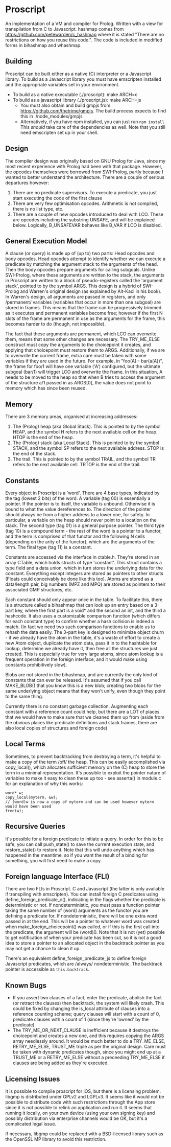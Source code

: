 Proscript
=========

An implementation of a VM and compiler for Prolog. Written with a view for transpilation from C to Javascript.
hashmap comes from https://github.com/petewarden/c_hashmap where it is stated "There are no restrictions on how you reuse this code.". The code is included in modified forms in bihashmap and whashmap.


Building
--------
Proscript can be built either as a native (C) interpreter or a Javascript library. To build as a Javascript library you must have emscripten installed and the appropriate variables set in your envrionment.

   * To build as a native executable (./proscript): make ARCH=c
   * To build as a javascript library (./proscript.js): make ARCH=js
      * You must also obtain and build gmpjs from https://github.com/thetrime/gmpjs. The build process expects to find this in ./node_modules/gmpjs
      * Alternatively, if you have npm installed, you can just run `npm install`. This *should* take care of the dependencies as well. Note that you still need emscripten set up in your shell.

Design
------
The compiler design was originally based on GNU Prolog for Java, since my most recent experience with Prolog had been with that package. However, the opcodes themselves were borrowed from SWI-Prolog, partly because I wanted to better understand the architecture. There are a couple of serious departures however:
1) There are no predicate supervisors. To execute a predicate, you just start executing the code of the first clause
2) There are very few optimisation opcodes. Arithmetic is not compiled, there is no list type, etc.
3) There are a couple of new opcodes introduced to deal with LCO. These are opcodes including the substring UNSAFE, and will be explained below. Logically, B_UNSAFEVAR behaves like B_VAR if LCO is disabled.

General Execution Model
-----------------------
A clause (or query) is made up of (up to) two parts: Head opcodes and body opcodes. Head opcodes attempt to identify whether we can execute a predicate by matching the argument stack to the arguments of the head. Then the body opcodes prepare arguments for calling subgoals. Unlike SWI-Prolog, where these arguments are written to the stack, the arguments in Proscript are written to a block of pseudo-registers called the 'argument stack', pointed to by the symbol ARGS. This design is a hybrid of SWI-Prolog and Warren's original design (as explained by Ait-Kaci in his book). In Warren's design, all arguments are passed in registers, and only /permanent/ variables (variables that occur in more than one subgoal) are stored in frames. This means that the frame can be progressively trimmed as it executes and permanent variables become free; however if the first N slots of the frame are permanent in use as the arguments for the frame, this becomes harder to do (though, not impossible).

The fact that these arguments are permanent, which LCO can overwrite them, means that some other changes are necessary. The TRY_ME_ELSE construct must copy the arguments to the choicepoint it creates, and applying that choicepoint must restore them to ARGS. Additionally, if we are to overwrite the current frame, extra care must be taken with some variables if they are used in the future. For example, in "foo(A):- bar(a(A))", the frame for foo/1 will have one variable ('A') configured, but the ultimate subgoal (bar/1) will trigger LCO and overwrite the frame. In this situation, A needs to be moved to the heap so that when B tries to access the argument of the structure a/1 passed in as ARGS[0], the value does not point to memory which has since been reused.

Memory
------
There are 3 memory areas, organised at increasing addresses:
1) The (Prolog) heap (aka Global Stack). This is pointed to by the symbol HEAP, and the symbol H refers to the next available cell on the heap. HTOP is the end of the heap.
2) The (Prolog) stack (aka Local Stack). This is pointed to by the symbol STACK, and the symbol SP refers to the next available address. STOP is the end of the stack.
3) The trail. This is pointed to by the symbol TRAIL, and the symbol TR refers to the next available cell. TRTOP is the end of the trail.

Constants
---------
Every object in Proscript is a 'word'. There are 4 base types, indicated by the tag (lowest 2 bits) of the word. A variable (tag 00) is essentially a pointer. If the pointer is to itself, the variable is unbound. Otherwise it is bound to what the value dereferences to. The direction of the pointer should always be from a higher address to a lower one, for safety. In particular, a variable on the heap should never point to a location on the stack. The second type (tag 01) is a general purpose pointer. The third type (tag 10) is a compound term - the rest of the word is a pointer to a functor, and the term is comprised of that functor and the following N cells (depending on the arity of the functor), which are the arguments of the term. The final type (tag 11) is a constant.

Constants are accessed via the interface in ctable.h. They're stored in an array CTable, which holds structs of type 'constant'. This struct contains a type field and a data union, which in turn stores the underlying data for the constant. Everything except integers are stored as pointers to other structs (Floats could conceivably be done like this too). Atoms are stored as a data/length pair, big numbers (MPZ and MPQ) are stored as pointers to their associated GMP structures, etc.

Each constant should only appear once in the table. To facilitate this, there is a structure called a bihashmap that can look up an entry based on a 3-part key, where the first part is a void* and the second an int, and the third a hashcode. It also uses a customizable comparison function (which differs for each constant type) to confirm whether a hash collision is indeed a match. (In fact we need two such comparison functions to enable us to rehash the data easily. The 3-part key is designed to minimize object churn - if we already have the atom in the table, it's a waste of effort to create a new Atom object, duplicate the atom data, pass it in to the hashtable for lookup, determine we already have it, then free all the structures we just created. This is especially true for very large atoms, since atom lookup is a frequent operation in the foreign interface, and it would make using constants prohibitively slow).

Blobs are not stored in the bihashmap, and are currently the only kind of constants that can ever be released. It's assumed that if you call MAKE_BLOB() that you know this is a new blob; creating two blobs for the same underlying object means that they won't unify, even though they point to the same thing.

Currently there is no constant garbage collection. Augmenting each constant with a reference count could help, but there are a LOT of places that we would have to make sure that we cleaned them up from (aside from the obvious places like predicate definitions and stack frames, there are also local copies of structures and foreign code)

Local Terms
-----------
Sometimes, to prevent backtracking from destroying a term, it's helpful to make a copy of the term /off/ the heap. This can be easily accomplished via copy_local(), which allocates sufficient memory on the (C) heap to store the term in a minimal representation. It's possible to exploit the pointer nature of variables to make it easy to clean these up too - see asserta() in module.c for an explanation of why this works:

```
word* w;
copy_local(myterm, &w);
// (word)w is now a copy of myterm and can be used however myterm would have been used
free(w);
```

Recursive Queries
-----------------
It's possible for a foreign predicate to initiate a query. In order for this to be safe, you can call push_state() to save the current execution state, and restore_state() to restore it. Note that this will undo anything which has happened in the meantime, so if you want the result of a binding for something, you will first need to make a copy.

Foreign language Interface (FLI)
--------------------------------
There are two FLIs in Proscript. C and Javascript (the latter is only available if transpiling with emscripten). You can install foreign C predicates using define_foreign_predicate_c(), indicating in the flags whether the predicate is deterministic or not. If nondeterministic, you must pass a function pointer taking the same number of (word) arguments as the functor you are defining a predicate for. If nondeterministic, there will be one extra word passed in at the end. This will be a pointer to whatever word was created when make_foreign_choicepoint() was called, or if this is the first call into the predicate, the argument will be (word)0. Note that it is not (yet) possible to get notification of when your predicate has been cut, so it is not a good idea to store a pointer to an allocated object in the backtrack pointer as you may not get a chance to clean it up.

There's an equivalent define_foreign_predicate_js to define foreign Javascript predicates, which are /always/ nondeterministic. The backtrack pointer is accessible as `this.backtrack`.






Known Bugs
----------
* If you assert two clauses of a fact, enter the predicate, abolish the fact (or retract the clauses) then backtrack, the system will likely crash. This could be fixed by changing the is_local attribute of clauses into a reference counting scheme; query clauses will start with a count of 0, predicate clauses with a count of 1 (since they're 'owned' by the predicate).
* The TRY_ME_OR_NEXT_CLAUSE is inefficient because it destroys the choicepoint and creates a new one, and this requires copying the ARGS array needlessly around. It would be much better to do a TRY_ME_ELSE, RETRY_ME_ELSE, TRUST_ME triple as per the original design. Care must be taken with dynamic predicates though, since you might end up at a TRUST_ME or a RETRY_ME_ELSE without a preceeding TRY_ME_ELSE if clauses are being added as they're executed.


Licensing Issues
----------------
It is possible to compile proscript for iOS, but there is a licensing problem. libgmp is distributed under GPLv2 and LGPLv3. It seems like it would not be possible to distribute code with such restrictions through the App store since it is not possible to relink an application and run it. It seems that running it locally, on your own device (using your own signing key) and possibly distribution via enterprise channels would be OK, but it's a complicated legal issue.

If necessary, libgmp could be replaced with a BSD-licensed library such as the OpenSSL MP library to avoid this restriction.
